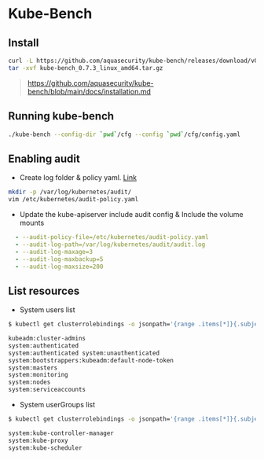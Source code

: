 # Kube-Bench

## Install

```sh
curl -L https://github.com/aquasecurity/kube-bench/releases/download/v0.7.3/kube-bench_0.7.3_linux_amd64.tar.gz -o kube-bench_0.7.3_linux_amd64.tar.gz
tar -xvf kube-bench_0.7.3_linux_amd64.tar.gz
```

> https://github.com/aquasecurity/kube-bench/blob/main/docs/installation.md

## Running kube-bench

```sh
./kube-bench --config-dir `pwd`/cfg --config `pwd`/cfg/config.yaml
```

## Enabling audit

* Create log folder & policy yaml. [Link](https://kubernetes.io/docs/tasks/debug/debug-cluster/audit/#log-backend)
```sh
mkdir -p /var/log/kubernetes/audit/
vim /etc/kubernetes/audit-policy.yaml
```

* Update the kube-apiserver include audit config & Include the volume mounts
```yaml
  - --audit-policy-file=/etc/kubernetes/audit-policy.yaml
  - --audit-log-path=/var/log/kubernetes/audit/audit.log
  - --audit-log-maxage=3
  - --audit-log-maxbackup=5
  - --audit-log-maxsize=200
```

## List resources

* System users list
```sh
$ kubectl get clusterrolebindings -o jsonpath='{range .items[*]}{.subjects[?(@.kind=="Group")].name}{"\n"}{end}' | sort | uniq

kubeadm:cluster-admins
system:authenticated
system:authenticated system:unauthenticated
system:bootstrappers:kubeadm:default-node-token
system:masters
system:monitoring
system:nodes
system:serviceaccounts
```

* System userGroups list
```sh
$ kubectl get clusterrolebindings -o jsonpath='{range .items[*]}{.subjects[?(@.kind=="User")].name}{"\n"}{end}' | sort | uniq

system:kube-controller-manager
system:kube-proxy
system:kube-scheduler
```